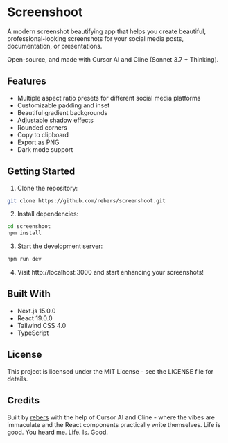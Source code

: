 # Screenshoot

A modern screenshot beautifying app that helps you create beautiful, professional-looking screenshots for your social media posts, documentation, or presentations.

Open-source, and made with Cursor AI and Cline (Sonnet 3.7 + Thinking).

## Features

- Multiple aspect ratio presets for different social media platforms
- Customizable padding and inset
- Beautiful gradient backgrounds
- Adjustable shadow effects
- Rounded corners
- Copy to clipboard
- Export as PNG
- Dark mode support

## Getting Started

1. Clone the repository:
```bash
git clone https://github.com/rebers/screenshoot.git
```

2. Install dependencies:
```bash
cd screenshoot
npm install
```

3. Start the development server:
```bash
npm run dev
```

4. Visit http://localhost:3000 and start enhancing your screenshots!

## Built With

- Next.js 15.0.0
- React 19.0.0
- Tailwind CSS 4.0
- TypeScript

## License

This project is licensed under the MIT License - see the LICENSE file for details.

## Credits

Built by [rebers](https://github.com/rebers) with the help of Cursor AI and Cline - where the vibes are immaculate and the React components practically write themselves. Life is good. You heard me. Life. Is. Good.
